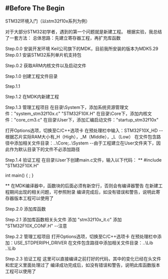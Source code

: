 #Before The Begin
-
STM32环境入门（以stm32f10x系列为例）

对于大部分STM32初学者，遇到的第一个问题就是新建工程。
根据实验，我总结了一套方法：
总体思路：先建立寄存器工程，再扩充库函数

Step.0.0  安装开发环境
  Keil公司旗下的MDK，目前我所安装的版本为MDK5.29
Step.0.1  安装STM32系列单片机支持包

Step.0.2  获取ARM内核文件以及启动文件

Step.1.0  创建工程文件目录

Step.1.1

Step.1.2  在MDK内新建工程

Step.1.3  管理工程项目
  在目录\System下，添加系统资源管理文件："system_stm32f10x.c" "STM32F10X.H"
  在目录\Core下，添加内核文件："core_cm3.c"
  在目录\User下，添加汇编启动文件："startup_stm32f10x"
  
  打开Options选项，切换至C/C++选项卡
    在预处理栏中输入：STM32F10X_HD --根据芯片实际RAM大小有_H（High），_M（Middle），_L（Low）
    在文件包含路径中添加相关文件目录：..\Core;..\System --由于工程建立在User文件夹下，因此作为默认目录下的文件不必添加路径
  
Step.1.4  验证工程
  在目录\User下创建main.c文件，输入以下代码：
  **
  #include "STM32F10X.H"
  
  int main()
  {
    ;
  }
  
  **
  在MDK编译器中，函数块的后面必须有新空行，否则会有编译器警告
  在新建工程期间出现的相关问题，可参照附录
  编译完成后，如没有错误和警告，说明此寄存器版本工程可以使用了
  
Step.2.0  添加库函数

Step.2.1  添加库函数相关头文件
  添加 "stm32f10x_it.c"
  添加 "STM32F10X_CONF.H" --注意

Step.2.2  管理工程项目
  打开Options选项，切换至C/C++选项卡
  在预处理栏中添加：USE_STDPERIPH_DRIVER
  在文件包含路径中添加相关文件目录：..\Lib
  ..\Lib
  
Step.2.3  验证工程
  这里可以直接编译之前打好的代码，其中的变化已经在头文件和宏定义里面处理过了
  编译成功完成后，如没有错误和警告，说明此库函数版本工程可以使用了
  
